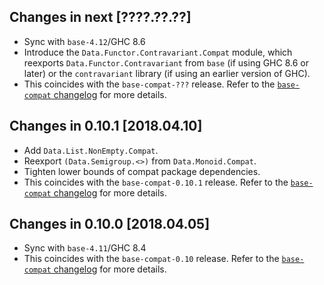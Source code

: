 ## Changes in next [????.??.??]
 - Sync with `base-4.12`/GHC 8.6
 - Introduce the `Data.Functor.Contravariant.Compat` module, which
   reexports `Data.Functor.Contravariant` from `base` (if using GHC 8.6 or
   later) or the `contravariant` library (if using an earlier version of GHC).
 - This coincides with the `base-compat-???` release. Refer to the
   [`base-compat` changelog](https://github.com/haskell-compat/base-compat/blob/master/base-compat/CHANGES.markdown#changes-in-????-????????)
   for more details.

## Changes in 0.10.1 [2018.04.10]
 - Add `Data.List.NonEmpty.Compat`.
 - Reexport `(Data.Semigroup.<>)` from `Data.Monoid.Compat`.
 - Tighten lower bounds of compat package dependencies.
 - This coincides with the `base-compat-0.10.1` release. Refer to the
   [`base-compat` changelog](https://github.com/haskell-compat/base-compat/blob/master/base-compat/CHANGES.markdown#changes-in-0101-20180410)
   for more details.

## Changes in 0.10.0 [2018.04.05]
 - Sync with `base-4.11`/GHC 8.4
 - This coincides with the `base-compat-0.10` release. Refer to the
   [`base-compat` changelog](https://github.com/haskell-compat/base-compat/blob/master/base-compat/CHANGES.markdown#changes-in-0100-20180405)
   for more details.
